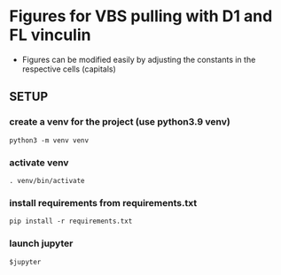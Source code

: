 # Figures for VBS pulling with D1 and FL vinculin

* Figures can be modified easily by adjusting the constants in the respective cells (capitals)

## SETUP

### create a venv for the project (use python3.9 venv)
`python3 -m venv venv`

### activate venv 
`. venv/bin/activate`

### install requirements from requirements.txt
`pip install -r requirements.txt`

### launch jupyter
`$jupyter`


